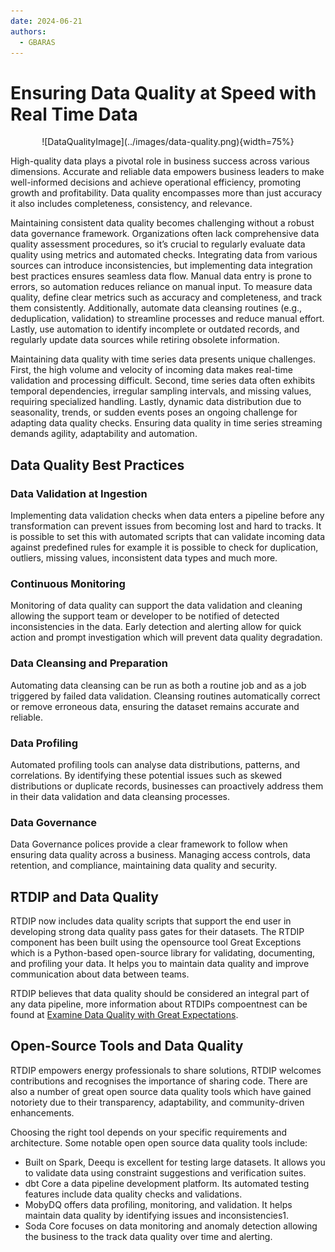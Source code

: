 ```yaml
---
date: 2024-06-21
authors:
  - GBARAS
---
```


# Ensuring Data Quality at Speed with Real Time Data

<center>
![DataQualityImage](../images/data-quality.png){width=75%} 
</center>

High-quality data plays a pivotal role in business success across various dimensions. Accurate and reliable data empowers business leaders to make well-informed decisions and achieve operational efficiency, promoting growth and profitability. Data quality encompasses more than just accuracy it also includes completeness, consistency, and relevance. 

<!-- more -->

Maintaining consistent data quality becomes challenging without a robust data governance framework. Organizations often lack comprehensive data quality assessment procedures, so it’s crucial to regularly evaluate data quality using metrics and automated checks. Integrating data from various sources can introduce inconsistencies, but implementing data integration best practices ensures seamless data flow. Manual data entry is prone to errors, so automation reduces reliance on manual input. To measure data quality, define clear metrics such as accuracy and completeness, and track them consistently. Additionally, automate data cleansing routines (e.g., deduplication, validation) to streamline processes and reduce manual effort. Lastly, use automation to identify incomplete or outdated records, and regularly update data sources while retiring obsolete information.

Maintaining data quality with time series data presents unique challenges. First, the high volume and velocity of incoming data makes real-time validation and processing difficult. Second, time series data often exhibits temporal dependencies, irregular sampling intervals, and missing values, requiring specialized handling. Lastly, dynamic data distribution due to seasonality, trends, or sudden events poses an ongoing challenge for adapting data quality checks. Ensuring data quality in time series streaming demands agility, adaptability and automation.

## Data Quality Best Practices

### Data Validation at Ingestion

Implementing data validation checks when data enters a pipeline before any transformation can prevent issues from becoming lost and hard to tracks. It is possible to set this with automated scripts that can validate incoming data against predefined rules for example it is possible to check for duplication, outliers, missing values, inconsistent data types and much more. 

### Continuous Monitoring

Monitoring of data quality can support the data validation and cleaning allowing the support team or developer to be notified of detected inconsistencies in the data. Early detection and alerting allow for quick action and prompt investigation which will prevent data quality degradation.

### Data Cleansing and Preparation

Automating data cleansing can be run as both a routine job and as a job triggered by failed data validation. Cleansing routines automatically correct or remove erroneous data, ensuring the dataset remains accurate and reliable.

### Data Profiling

Automated profiling tools can analyse data distributions, patterns, and correlations. By identifying these potential issues such as skewed distributions or duplicate records, businesses can proactively address them in their data validation and data cleansing processes.

### Data Governance

Data Governance polices provide a clear framework to follow when ensuring data quality across a business. Managing access controls, data retention, and compliance, maintaining data quality and security.

## RTDIP and Data Quality 

RTDIP now includes data quality scripts that support the end user in developing strong data quality pass gates for their datasets. The RTDIP component has been built using the opensource tool Great Exceptions  which is a Python-based open-source library for validating, documenting, and profiling your data. It helps you to maintain data quality and improve communication about data between teams.

RTDIP believes that data quality should be considered an integral part of any data pipeline, more information about RTDIPs compoentnest can be found at [Examine Data Quality with Great Expectations](https://www.rtdip.io/sdk/code-reference/pipelines/monitoring/spark/data_quality/great_expectations/).

## Open-Source Tools and Data Quality 

RTDIP empowers energy professionals to share solutions, RTDIP welcomes contributions and recognises the importance of sharing code. There are also a number of great open source data quality tools which have gained notoriety due to their transparency, adaptability, and community-driven enhancements.

Choosing the right tool depends on your specific requirements and architecture. Some notable open open source data quality tools include:

* Built on Spark, Deequ is excellent for testing large datasets. It allows you to validate data using constraint suggestions and verification suites. 
* dbt Core a data pipeline development platform. Its automated testing features include data quality checks and validations. 
* MobyDQ offers data profiling, monitoring, and validation. It helps maintain data quality by identifying issues and inconsistencies1.
* Soda Core focuses on data monitoring and anomaly detection allowing the business to the track data quality over time and alerting.
